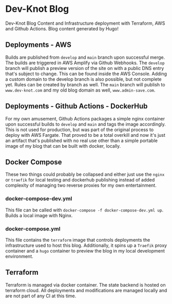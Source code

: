# Dev-Knot Blog

Dev-Knot Blog Content and Infrastructure deployment with Terraform, AWS and Github Actions. Blog content generated by Hugo!

## Deployments - AWS

Builds are published from `develop` and `main` branch upon successful merge. The builds are triggered in AWS Amplify via Github Webhooks. The `develop` branch will publish a preview version of the site on with a public DNS entry that's subject to change. This can be found inside the AWS Console. Adding a custom domain to the develop branch is also possible, but not complete yet. Rules can be created by branch as well. The `main` branch will publish to `www.dev-knot.com` and my old blog domain as well, `www.admin-save.com`.

## Deployments - Github Actions - DockerHub

For my own amusement, Github Actions packages a simple nginx container upon successful builds to `develop` and `main` and tags the image accordingly. This is not used for production, but was part of the original process to deploy with AWS Fargate. That proved to be a total overkill and now it's just an artifact that's published with no real use other than a simple portable image of my blog that can be built with docker, locally.

## Docker Compose

These two things could probably be collapsed and either just use the `nginx` or `traefik` for local testing and dockerhub publishing instead of added complexity of managing two reverse proxies for my own entertainment.

### docker-compose-dev.yml

This file can be called with `docker-compose -f docker-compose-dev.yml up`. Builds a local image with Nginx.

### docker-compose.yml

This file contains the `terraform` image that controls deployments the infrastructure used to host this blog. Additionally, it spins up a `Traefik` proxy container and a `hugo` container to preview the blog in my local development environment.

## Terraform

Terraform is managed via docker container. The state backend is hosted on terraform cloud. All deployments and modifications are managed locally and are not part of any CI at this time.
